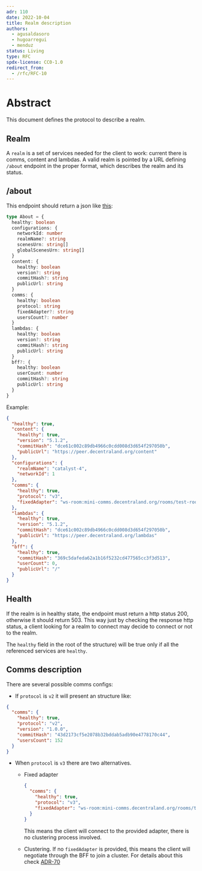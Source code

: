```yaml
---
adr: 110
date: 2022-10-04
title: Realm description
authors:
  - agusaldasoro
  - hugoarregui
  - menduz
status: Living
type: RFC
spdx-license: CC0-1.0
redirect_from:
  - /rfc/RFC-10
---
```


# Abstract

This document defines the protocol to describe a realm.

## Realm

A `realm` is a set of services needed for the client to work: current there is comms, content and lambdas. A valid realm is pointed by a URL defining `/about` endpoint in the proper format, which describes the realm and its status.

## /about

This endpoint should return a json like [this](https://github.com/decentraland/protocol/blob/main/bff/http-endpoints.proto):

```typescript
type About = {
  healthy: boolean
  configurations: {
    networkId: number
    realmName?: string
    scenesUrn: string[]
    globalScenesUrn: string[]
  }
  content: {
    healthy: boolean
    version?: string
    commitHash?: string
    publicUrl: string
  }
  comms: {
    healthy: boolean
    protocol: string
    fixedAdapter?: string
    usersCount?: number
  }
  lambdas: {
    healthy: boolean
    version?: string
    commitHash?: string
    publicUrl: string
  }
  bff?: {
    healthy: boolean
    userCount: number
    commitHash?: string
    publicUrl: string
  }
}
```

Example:

```json
{
  "healthy": true,
  "content": {
    "healthy": true,
    "version": "5.1.2",
    "commitHash": "dce61c002c89db4966c0cdd008d3d654f297050b",
    "publicUrl": "https://peer.decentraland.org/content"
  },
  "configurations": {
    "realmName": "catalyst-4",
    "networkId": 1
  },
  "comms": {
    "healthy": true,
    "protocol": "v3",
    "fixedAdapter": "ws-room:mini-comms.decentraland.org/rooms/test-room"
  },
  "lambdas": {
    "healthy": true,
    "version": "5.1.2",
    "commitHash": "dce61c002c89db4966c0cdd008d3d654f297050b",
    "publicUrl": "https://peer.decentraland.org/lambdas"
  },
  "bff": {
    "healthy": true,
    "commitHash": "369c5dafeda62a1b16f5232cd477565cc3f3d513",
    "userCount": 0,
    "publicUrl": "/"
  }
}
```

## Health

If the realm is in healthy state, the endpoint must return a http status 200, otherwise it should return 503. This way just by checking the response http status, a client looking for a realm to connect may decide to connect or not to the realm.

The `healthy` field in the root of the structure) will be true only if all the referenced services are `healthy`.

## Comms description

There are several possible comms configs:

- If `protocol` is `v2` it will present an structure like:

```json
{
  "comms": {
    "healthy": true,
    "protocol": "v2",
    "version": "1.0.0",
    "commitHash": "43d2173cf5e2078b32bddab5adb90e4778170c44",
    "usersCount": 152
  }
}
```

- When `protocol` is `v3` there are two alternatives.

  - Fixed adapter

    ```json
    {
      "comms": {
        "healthy": true,
        "protocol": "v3",
        "fixedAdapter": "ws-room:mini-comms.decentraland.org/rooms/test-room"
      }
    }
    ```

    This means the client will connect to the provided adapter, there is no clustering process involved.

  - Clustering. If no `fixedAdapter` is provided, this means the client will negotiate through the BFF to join a cluster. For details about this check [ADR-70](adr/ADR-70)
